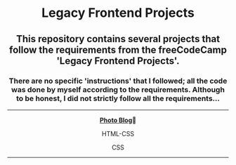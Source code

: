 <div align="center">
<h1>Legacy Frontend Projects</h1>
<h2>This repository contains several projects that follow the requirements from the freeCodeCamp 'Legacy Frontend Projects'.</h2>
<h3>There are no specific 'instructions' that I followed; all the code was done by myself according to the requirements. Although to be honest, I did not strictly follow all the requirements...</h3>
<hr>
<p><a href="https://github.com/DayDreamYGithub/Udemy-WebDevelopment-Practice/tree/main/PhotoBlog"><strong>Photo Blog</strong></a>🌟</p>
  <p>HTML-CSS</p>
  <p>CSS</p>
  <hr>

</div>
